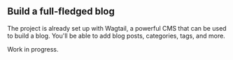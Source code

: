 ## Build a full-fledged blog

The project is already set up with Wagtail, a powerful CMS that can be used to build a blog. You'll be able to add blog posts, categories, tags, and more.

Work in progress.
